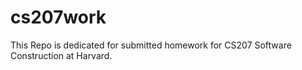 # cs207work
This Repo is dedicated for submitted homework for CS207 Software Construction at Harvard.
